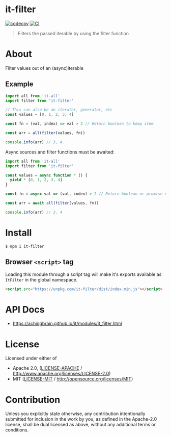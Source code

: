 # it-filter

[![codecov](https://img.shields.io/codecov/c/github/achingbrain/it.svg?style=flat-square)](https://codecov.io/gh/achingbrain/it)
[![CI](https://img.shields.io/github/actions/workflow/status/achingbrain/it/js-test-and-release.yml?branch=main\&style=flat-square)](https://github.com/achingbrain/it/actions/workflows/js-test-and-release.yml?query=branch%3Amain)

> Filters the passed iterable by using the filter function

# About

<!--

!IMPORTANT!

Everything in this README between "# About" and "# Install" is automatically
generated and will be overwritten the next time the doc generator is run.

To make changes to this section, please update the @packageDocumentation section
of src/index.js or src/index.ts

To experiment with formatting, please run "npm run docs" from the root of this
repo and examine the changes made.

-->

Filter values out of an (async)iterable

## Example

```javascript
import all from 'it-all'
import filter from 'it-filter'

// This can also be an iterator, generator, etc
const values = [0, 1, 2, 3, 4]

const fn = (val, index) => val > 2 // Return boolean to keep item

const arr = all(filter(values, fn))

console.info(arr) // 3, 4
```

Async sources and filter functions must be awaited:

```javascript
import all from 'it-all'
import filter from 'it-filter'

const values = async function * () {
  yield * [0, 1, 2, 3, 4]
}

const fn = async val => (val, index) > 2 // Return boolean or promise of boolean to keep item

const arr = await all(filter(values, fn))

console.info(arr) // 3, 4
```

# Install

```console
$ npm i it-filter
```

## Browser `<script>` tag

Loading this module through a script tag will make it's exports available as `ItFilter` in the global namespace.

```html
<script src="https://unpkg.com/it-filter/dist/index.min.js"></script>
```

# API Docs

- <https://achingbrain.github.io/it/modules/it_filter.html>

# License

Licensed under either of

- Apache 2.0, ([LICENSE-APACHE](https://github.com/achingbrain/it/blob/main/packages/it-filter/LICENSE-APACHE) / <http://www.apache.org/licenses/LICENSE-2.0>)
- MIT ([LICENSE-MIT](https://github.com/achingbrain/it/blob/main/packages/it-filter/LICENSE-MIT) / <http://opensource.org/licenses/MIT>)

# Contribution

Unless you explicitly state otherwise, any contribution intentionally submitted for inclusion in the work by you, as defined in the Apache-2.0 license, shall be dual licensed as above, without any additional terms or conditions.
